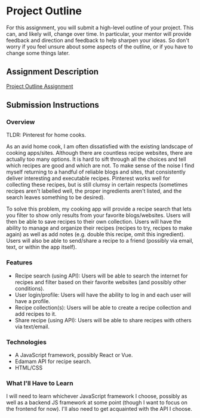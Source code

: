 # Project Outline
For this assignment, you will submit a high-level outline of your project. This can, and likely will, change over time. In particular, your mentor will provide feedback and direction and feedback to help sharpen your ideas. So don't worry if you feel unsure about some aspects of the outline, or if you have to change some things later.

## Assignment Description
[Project Outline Assignment](https://education.launchcode.org/liftoff/assignments/project-outline/)

## Submission Instructions

### Overview
TLDR: Pinterest for home cooks.

As an avid home cook, I am often dissatisfied with the existing landscape of cooking apps/sites. Although there are countless recipe websites, there are actually too many options. It is hard to sift through all the choices and tell which recipes are good and which are not. To make sense of the noise I find myself returning to a handful of reliable blogs and sites, that consistently deliver interesting and executable recipes. Pinterest works well for collecting these recipes, but is still clumsy in certain respects (sometimes recipes aren't labelled well, the proper ingredients aren't listed, and the search leaves something to be desired). 

To solve this problem, my cooking app will provide a recipe search that lets you filter to show only results from your favorite blogs/websites. Users will then be able to save recipes to their own collection. Users will have the ability to manage and organize their recipes (recipes to try, recipes to make again) as well as add notes (e.g. double this recipe, omit this ingredient). Users will also be able to send/share a recipe to a friend (possibly via email, text, or within the app itself). 

### Features
* Recipe search (using API): Users will be able to search the internet for recipes and filter based on their favorite websites (and possibly other conditions).
* User login/profile: Users will have the ability to log in and each user will have a profile. 
* Recipe collection(s): Users will be able to create a recipe collection and add recipes to it. 
* Share recipe (using API): Users will be able to share recipes with others via text/email.

### Technologies
* A JavaScript framework, possibly React or Vue.
* Edamam API for recipe search.
* HTML/CSS

### What I'll Have to Learn
I will need to learn whichever JavaScript framework I choose, possibly as well as a backend JS framework at some point (though I want to focus on the frontend for now). I'll also need to get acquainted with the API I choose. 
